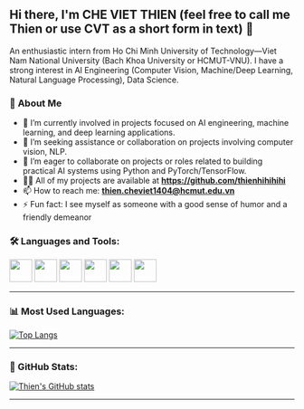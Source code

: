 ## Hi there, I'm CHE VIET THIEN (feel free to call me Thien or use CVT as a short form in text) 👋

An enthusiastic intern from Ho Chi Minh University of Technology—Viet Nam National University (Bach Khoa University or HCMUT-VNU). I have a strong interest in AI Engineering (Computer Vision, Machine/Deep Learning, Natural Language Processing), Data Science.
### 📌 **About Me**
- 🔭 I’m currently involved in projects focused on AI engineering, machine learning, and deep learning applications.
- 🌱  I’m seeking assistance or collaboration on projects involving computer vision, NLP.
- 👯 I’m eager to collaborate on projects or roles related to building practical AI systems using Python and PyTorch/TensorFlow.
- 👨‍💻 All of my projects are available at **https://github.com/thienhihihihi**
- 📫 How to reach me: **thien.cheviet1404@hcmut.edu.vn**
- ⚡ Fun fact: I see myself as someone with a good sense of humor and a friendly demeanor





### 🛠️ Languages and Tools:

<p align="left">
  <img src="https://cdn.jsdelivr.net/gh/devicons/devicon/icons/c/c-original.svg" width="40" height="40"/>
  <img src="https://cdn.jsdelivr.net/gh/devicons/devicon/icons/cplusplus/cplusplus-original.svg" width="40" height="40"/>
  <img src="https://cdn.jsdelivr.net/gh/devicons/devicon/icons/python/python-original.svg" width="40" height="40"/>
  <img src="https://cdn.jsdelivr.net/gh/devicons/devicon/icons/git/git-original.svg" width="40" height="40"/>
  <img src="https://cdn.jsdelivr.net/gh/devicons/devicon/icons/linux/linux-original.svg" width="40" height="40"/>
  <img src="https://www.vectorlogo.zone/logos/matlab/matlab-icon.svg" width="40" height="40"/>

</p>

---

### 📊 Most Used Languages:
[![Top Langs](https://github-readme-stats.vercel.app/api/top-langs/?username=thienhihihihi&layout=compact&langs_count=8)](https://github.com/thienhihihihi)

---

### 🚀 GitHub Stats:
[![Thien's GitHub stats](https://github-readme-stats.vercel.app/api?username=thienhihihihi&show_icons=true&theme=default)](https://github.com/thienhihihihi)

---



